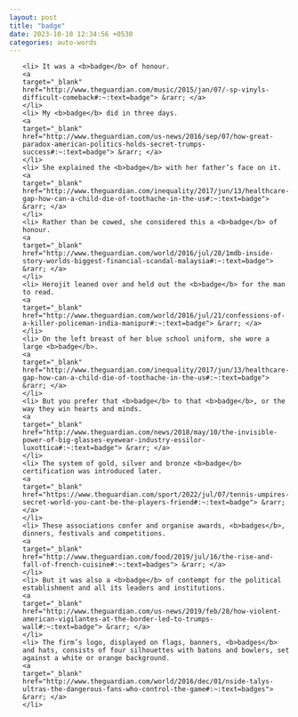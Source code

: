 ```yaml
---
layout: post
title: "badge"
date: 2023-10-10 12:34:56 +0530
categories: auto-words
---
```

<ol>

    <li> It was a <b>badge</b> of honour.
    <a 
    target="_blank" 
    href="http://www.theguardian.com/music/2015/jan/07/-sp-vinyls-difficult-comeback#:~:text=badge"> &rarr; </a>
    </li>
    <li> My <b>badge</b> did in three days.
    <a 
    target="_blank" 
    href="http://www.theguardian.com/us-news/2016/sep/07/how-great-paradox-american-politics-holds-secret-trumps-success#:~:text=badge"> &rarr; </a>
    </li>
    <li> She explained the <b>badge</b> with her father’s face on it.
    <a 
    target="_blank" 
    href="http://www.theguardian.com/inequality/2017/jun/13/healthcare-gap-how-can-a-child-die-of-toothache-in-the-us#:~:text=badge"> &rarr; </a>
    </li>
    <li> Rather than be cowed, she considered this a <b>badge</b> of honour.
    <a 
    target="_blank" 
    href="http://www.theguardian.com/world/2016/jul/28/1mdb-inside-story-worlds-biggest-financial-scandal-malaysia#:~:text=badge"> &rarr; </a>
    </li>
    <li> Herojit leaned over and held out the <b>badge</b> for the man to read.
    <a 
    target="_blank" 
    href="http://www.theguardian.com/world/2016/jul/21/confessions-of-a-killer-policeman-india-manipur#:~:text=badge"> &rarr; </a>
    </li>
    <li> On the left breast of her blue school uniform, she wore a large <b>badge</b>.
    <a 
    target="_blank" 
    href="http://www.theguardian.com/inequality/2017/jun/13/healthcare-gap-how-can-a-child-die-of-toothache-in-the-us#:~:text=badge"> &rarr; </a>
    </li>
    <li> But you prefer that <b>badge</b> to that <b>badge</b>, or the way they win hearts and minds.
    <a 
    target="_blank" 
    href="http://www.theguardian.com/news/2018/may/10/the-invisible-power-of-big-glasses-eyewear-industry-essilor-luxottica#:~:text=badge"> &rarr; </a>
    </li>
    <li> The system of gold, silver and bronze <b>badge</b> certification was introduced later.
    <a 
    target="_blank" 
    href="https://www.theguardian.com/sport/2022/jul/07/tennis-umpires-secret-world-you-cant-be-the-players-friend#:~:text=badge"> &rarr; </a>
    </li>
    <li> These associations confer and organise awards, <b>badges</b>, dinners, festivals and competitions.
    <a 
    target="_blank" 
    href="http://www.theguardian.com/food/2019/jul/16/the-rise-and-fall-of-french-cuisine#:~:text=badges"> &rarr; </a>
    </li>
    <li> But it was also a <b>badge</b> of contempt for the political establishment and all its leaders and institutions.
    <a 
    target="_blank" 
    href="http://www.theguardian.com/us-news/2019/feb/28/how-violent-american-vigilantes-at-the-border-led-to-trumps-wall#:~:text=badge"> &rarr; </a>
    </li>
    <li> The firm’s logo, displayed on flags, banners, <b>badges</b> and hats, consists of four silhouettes with batons and bowlers, set against a white or orange background.
    <a 
    target="_blank" 
    href="http://www.theguardian.com/world/2016/dec/01/nside-talys-ultras-the-dangerous-fans-who-control-the-game#:~:text=badges"> &rarr; </a>
    </li>